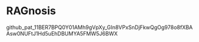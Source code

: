# RAGnosis

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